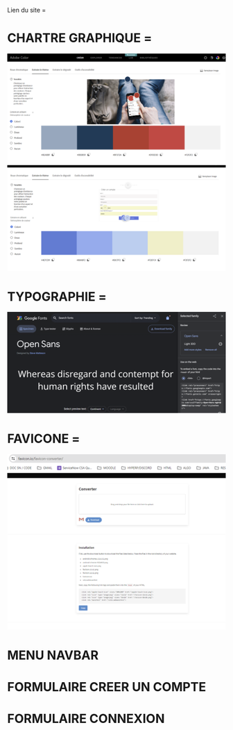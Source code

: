 Lien du site =

# CHARTRE GRAPHIQUE =

![ChartreGraphiqueGmail](./asset/ChartreGraphiqueGmail.png)
![ChartreGraphiqueFormulaire](./asset/ChartreGraphiqueFormulaire.png)

# TYPOGRAPHIE =
![typographieGmail](./asset/typographieGmail.png)

# FAVICONE =
![favicon.io](./asset/favicon.io.png)

# MENU NAVBAR

# FORMULAIRE CREER UN COMPTE

# FORMULAIRE CONNEXION